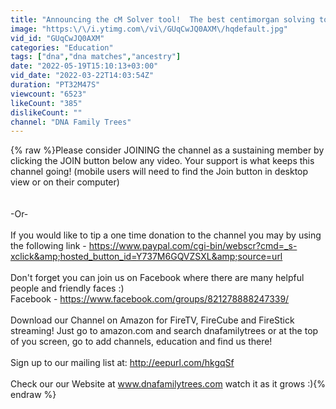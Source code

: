 ```yaml
---
title: "Announcing the cM Solver tool!  The best centimorgan solving tool on the internet!"
image: "https:\/\/i.ytimg.com\/vi\/GUqCwJQ0AXM\/hqdefault.jpg"
vid_id: "GUqCwJQ0AXM"
categories: "Education"
tags: ["dna","dna matches","ancestry"]
date: "2022-05-19T15:10:13+03:00"
vid_date: "2022-03-22T14:03:54Z"
duration: "PT32M47S"
viewcount: "6523"
likeCount: "385"
dislikeCount: ""
channel: "DNA Family Trees"
---
```

{% raw %}Please consider JOINING the channel as a sustaining member by clicking the JOIN button below any video.  Your support is what keeps this channel going!  (mobile users will need to find the Join button in desktop view or on their computer)<br /><br /><br />-Or-<br /><br />If you would like to tip a one time donation to the channel you may by using the following link - <a rel="nofollow" target="blank" href="https://www.paypal.com/cgi-bin/webscr?cmd=_s-xclick&amp;hosted_button_id=Y737M6GQVZSXL&amp;source=url">https://www.paypal.com/cgi-bin/webscr?cmd=_s-xclick&amp;hosted_button_id=Y737M6GQVZSXL&amp;source=url</a><br /><br />Don't forget you can join us on Facebook where there are many helpful people and friendly faces :)<br />Facebook - <a rel="nofollow" target="blank" href="https://www.facebook.com/groups/821278888247339/">https://www.facebook.com/groups/821278888247339/</a><br /><br />Download our Channel on Amazon for FireTV, FireCube and FireStick streaming!  Just go to amazon.com and search dnafamilytrees or at the top of you screen, go to add channels, education and find us there!<br /><br />Sign up to our mailing list at:  <a rel="nofollow" target="blank" href="http://eepurl.com/hkgqSf">http://eepurl.com/hkgqSf</a><br /><br />Check our our Website at www.dnafamilytrees.com watch it as it grows :){% endraw %}
